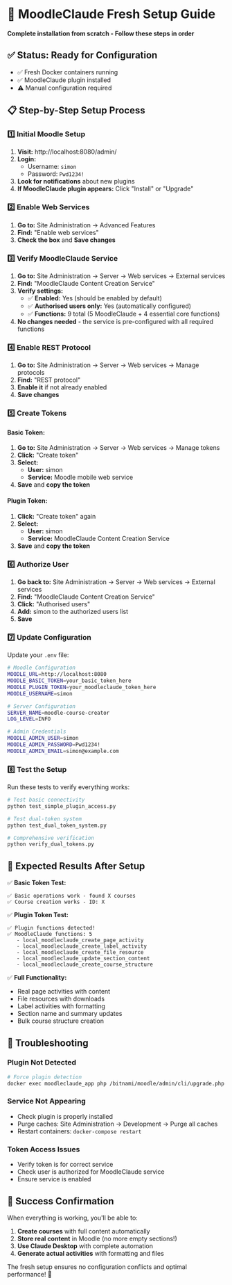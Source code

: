 # 🚀 MoodleClaude Fresh Setup Guide

**Complete installation from scratch - Follow these steps in order**

## ✅ **Status: Ready for Configuration**

- ✅ Fresh Docker containers running
- ✅ MoodleClaude plugin installed
- ⚠️ Manual configuration required

## 📋 **Step-by-Step Setup Process**

### **1️⃣ Initial Moodle Setup**
1. **Visit:** http://localhost:8080/admin/
2. **Login:**
   - Username: `simon`
   - Password: `Pwd1234!`
3. **Look for notifications** about new plugins
4. **If MoodleClaude plugin appears:** Click "Install" or "Upgrade"

### **2️⃣ Enable Web Services**
1. **Go to:** Site Administration → Advanced Features
2. **Find:** "Enable web services"
3. **Check the box** and **Save changes**

### **3️⃣ Verify MoodleClaude Service**
1. **Go to:** Site Administration → Server → Web services → External services
2. **Find:** "MoodleClaude Content Creation Service"
3. **Verify settings:**
   - ✅ **Enabled:** Yes (should be enabled by default)
   - ✅ **Authorised users only:** Yes (automatically configured)
   - ✅ **Functions:** 9 total (5 MoodleClaude + 4 essential core functions)
4. **No changes needed** - the service is pre-configured with all required functions

### **4️⃣ Enable REST Protocol**
1. **Go to:** Site Administration → Server → Web services → Manage protocols
2. **Find:** "REST protocol"
3. **Enable it** if not already enabled
4. **Save changes**

### **5️⃣ Create Tokens**

#### **Basic Token:**
1. **Go to:** Site Administration → Server → Web services → Manage tokens
2. **Click:** "Create token"
3. **Select:**
   - **User:** simon
   - **Service:** Moodle mobile web service
4. **Save** and **copy the token**

#### **Plugin Token:**
1. **Click:** "Create token" again
2. **Select:**
   - **User:** simon
   - **Service:** MoodleClaude Content Creation Service
3. **Save** and **copy the token**

### **6️⃣ Authorize User**
1. **Go back to:** Site Administration → Server → Web services → External services
2. **Find:** "MoodleClaude Content Creation Service"
3. **Click:** "Authorised users"
4. **Add:** simon to the authorized users list
5. **Save**

### **7️⃣ Update Configuration**
Update your `.env` file:
```bash
# Moodle Configuration
MOODLE_URL=http://localhost:8080
MOODLE_BASIC_TOKEN=your_basic_token_here
MOODLE_PLUGIN_TOKEN=your_moodleclaude_token_here
MOODLE_USERNAME=simon

# Server Configuration
SERVER_NAME=moodle-course-creator
LOG_LEVEL=INFO

# Admin Credentials
MOODLE_ADMIN_USER=simon
MOODLE_ADMIN_PASSWORD=Pwd1234!
MOODLE_ADMIN_EMAIL=simon@example.com
```

### **8️⃣ Test the Setup**
Run these tests to verify everything works:

```bash
# Test basic connectivity
python test_simple_plugin_access.py

# Test dual-token system
python test_dual_token_system.py

# Comprehensive verification
python verify_dual_tokens.py
```

## 🎯 **Expected Results After Setup**

✅ **Basic Token Test:**
```
✅ Basic operations work - found X courses
✅ Course creation works - ID: X
```

✅ **Plugin Token Test:**
```
✅ Plugin functions detected!
✅ MoodleClaude functions: 5
   - local_moodleclaude_create_page_activity
   - local_moodleclaude_create_label_activity
   - local_moodleclaude_create_file_resource
   - local_moodleclaude_update_section_content
   - local_moodleclaude_create_course_structure
```

✅ **Full Functionality:**
- Real page activities with content
- File resources with downloads
- Label activities with formatting
- Section name and summary updates
- Bulk course structure creation

## 🔧 **Troubleshooting**

### **Plugin Not Detected**
```bash
# Force plugin detection
docker exec moodleclaude_app php /bitnami/moodle/admin/cli/upgrade.php --non-interactive
```

### **Service Not Appearing**
- Check plugin is properly installed
- Purge caches: Site Administration → Development → Purge all caches
- Restart containers: `docker-compose restart`

### **Token Access Issues**
- Verify token is for correct service
- Check user is authorized for MoodleClaude service
- Ensure service is enabled

## 🎉 **Success Confirmation**

When everything is working, you'll be able to:
1. **Create courses** with full content automatically
2. **Store real content** in Moodle (no more empty sections!)
3. **Use Claude Desktop** with complete automation
4. **Generate actual activities** with formatting and files

The fresh setup ensures no configuration conflicts and optimal performance! 🚀
